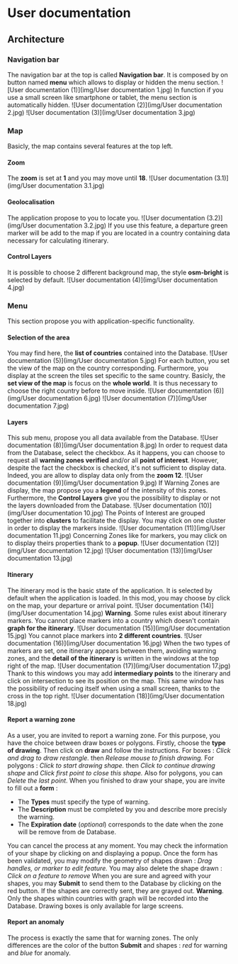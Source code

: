# User documentation
## Architecture
### Navigation bar
The navigation bar at the top is called **Navigation bar**. It is composed by on button named **menu** which allows to display or hidden the menu section.
![User documentation (1)](img/User documentation 1.jpg)
In function if you use a small screen like smartphone or tablet, the menu section is automatically hidden.
![User documentation (2)](img/User documentation 2.jpg)
![User documentation (3)](img/User documentation 3.jpg)
### Map
Basicly, the map contains several features at the top left.
#### Zoom
The **zoom** is set at **1** and you may move until **18**.
![User documentation (3.1)](img/User documentation 3.1.jpg)
#### Geolocalisation
The application propose to you to locate you.
![User documentation (3.2)](img/User documentation 3.2.jpg)
If you use this feature, a departure green marker will be add to the map if you are located in a country containing data necessary for calculating itinerary.
#### Control Layers
It is possible to choose 2 different background map, the style **osm-bright** is selected by default.
![User documentation (4)](img/User documentation 4.jpg)
### Menu
This section propose you with application-specific functionality.
#### Selection of the area
You may find here, the **list of countries** contained into the Database.
![User documentation (5)](img/User documentation 5.jpg)
For each button, you set the view of the map on the country corresponding.
Furthermore, you display at the screen the tiles set specific to the same country.
Basicly, the **set view of the map** is focus on the **whole world**.
It is thus necessary to choose the right country before to move inside.
![User documentation (6)](img/User documentation 6.jpg)
![User documentation (7)](img/User documentation 7.jpg)
#### Layers
This sub menu, propose you all data available from the Database.
![User documentation (8)](img/User documentation 8.jpg)
In order to request data from the Database, select the checkbox.
As it happens, you can choose to request all **warning zones verified** and/or all **point of interest**.
However, despite the fact the checkbox is checked, it's not sufficient to display data.
Indeed, you are allow to display data only from the **zoom 12**.
![User documentation (9)](img/User documentation 9.jpg)
If Warning Zones are display, the map propose you a **legend** of the intensity of this zones.
Furthermore, the **Control Layers** give you the possibility to display or not the layers downloaded from the Database.
![User documentation (10)](img/User documentation 10.jpg)
The Points of Interest are grouped together into **clusters** to facilitate the display.
You may click on one cluster in order to display the markers inside.
![User documentation (11)](img/User documentation 11.jpg)
Concerning Zones like for markers, you may click on to display theirs properties thank to a **popup**.
![User documentation (12)](img/User documentation 12.jpg)
![User documentation (13)](img/User documentation 13.jpg)
#### Itinerary
The itinerary mod is the basic state of the application.
It is selected by default when the application is loaded.
In this mod, you may choose by click on the map, your departure or arrival point.
![User documentation (14)](img/User documentation 14.jpg)
**Warning**. Some rules exist about itinerary markers.
You cannot place markers into a country which doesn't contain **graph for the itinerary**.
![User documentation (15)](img/User documentation 15.jpg)
You cannot place markers into **2 different countries**.
![User documentation (16)](img/User documentation 16.jpg)
When the two types of markers are set, one itinerary appears between them, avoiding warning zones, and the **detail of the itinerary** is written in the windows at the top right of the map.
![User documentation (17)](img/User documentation 17.jpg)
Thank to this windows you may add **intermediary points** to the itinerary and click on intersection to see its position on the map.
This same window has the possibility of reducing itself when using a small screen, thanks to the cross in the top right.
![User documentation (18)](img/User documentation 18.jpg)
#### Report a warning zone
As a user, you are invited to report a warning zone.
For this purpose, you have the choice between draw boxes or polygons.
Firstly, choose the **type of drawing**.
Then click on **draw** and follow the instructions.
For boxes : *Click and drag to draw restangle.* then *Release mouse to finish drawing.*
For polygons : *Click to start drawing shape.* then *Click to continue drawing shape* and *Click first point to close this shape.*
Also for polygons, you can *Delete the last point*.
When you finished to draw your shape, you are invite to fill out a **form** :
* The **Types** must specify the type of warning.
* The **Description** must be completed by you and describe more precisly the warning.
* The **Expiration date** (*optional*) corresponds to the date when the zone will be remove from de Database.

You can cancel the process at any moment.
You may check the information of your shape by clicking on and displaying a popup.
Once the form has been validated, you may modify the geometry of shapes drawn : *Drag handles, or marker to edit feature.*
You may also delete the shape drawn : *Click on a feature to remove*
When you are sure and agreed with your shapes, you may **Submit** to send them to the Database by clicking on the red button.
If the shapes are correctly sent, they are grayed out.
**Warning**. Only the shapes within countries with graph will be recorded into the Database.
Drawing boxes is only available for large screens.
#### Report an anomaly
The process is exactly the same that for warning zones.
The only differences are the color of the button **Submit** and shapes : *red* for warning and *blue* for anomaly.
